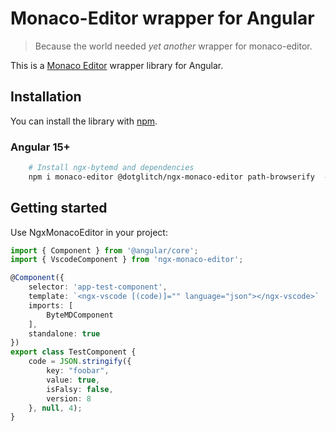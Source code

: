 
# Monaco-Editor wrapper for Angular
> Because the world needed _yet another_ wrapper for monaco-editor.

This is a [Monaco Editor](https://github.com/microsoft/monaco-editor) wrapper library for Angular.

## Installation
You can install the library with [npm](https://npmjs.com).

### Angular 15+
```sh
    # Install ngx-bytemd and dependencies
    npm i monaco-editor @dotglitch/ngx-monaco-editor path-browserify  --save
```
    
## Getting started

Use NgxMonacoEditor in your project:

```typescript
import { Component } from '@angular/core';
import { VscodeComponent } from 'ngx-monaco-editor';

@Component({
    selector: 'app-test-component',
    template: `<ngx-vscode [(code)]="" language="json"></ngx-vscode>`
    imports: [
        ByteMDComponent
    ],
    standalone: true
})
export class TestComponent {
    code = JSON.stringify({
        key: "foobar",
        value: true,
        isFalsy: false,
        version: 8
    }, null, 4);
}
```

